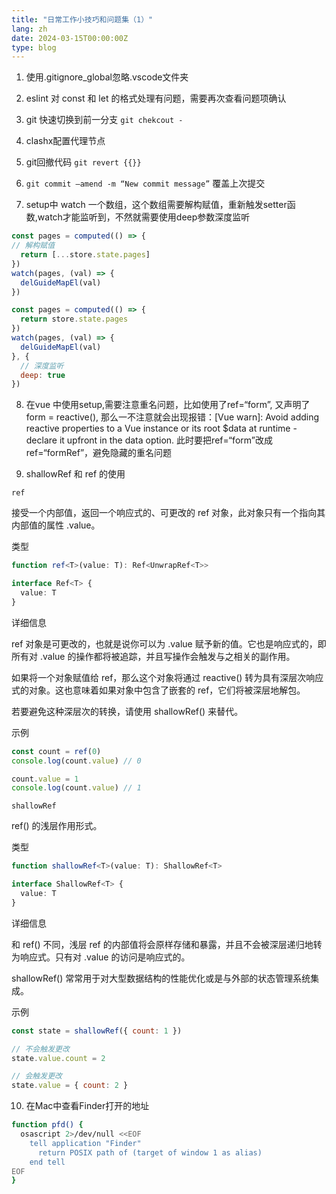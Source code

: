 ```yaml
---
title: "日常工作小技巧和问题集（1）"
lang: zh
date: 2024-03-15T00:00:00Z
type: blog
---
```


1. 使用.gitignore_global忽略.vscode文件夹

2. eslint 对 const 和 let 的格式处理有问题，需要再次查看问题项确认

3. git 快速切换到前一分支 `git chekcout -`

4. clashx配置代理节点

5. git回撤代码 `git revert {{}}`

6. `git commit —amend -m “New commit message”` 覆盖上次提交

7. setup中 watch 一个数组，这个数组需要解构赋值，重新触发setter函数,watch才能监听到，不然就需要使用deep参数深度监听

```js
const pages = computed(() => {
// 解构赋值
  return [...store.state.pages]
})
watch(pages, (val) => {
  delGuideMapEl(val)
})
```

```js
const pages = computed(() => {
  return store.state.pages
})
watch(pages, (val) => {
  delGuideMapEl(val)
}, {
  // 深度监听
  deep: true
})
```

8. 在vue 中使用setup,需要注意重名问题，比如使用了ref=“form”, 又声明了form = reactive(), 那么一不注意就会出现报错：[Vue warn]: Avoid adding reactive properties to a Vue instance or its root $data at runtime - declare it upfront in the data option.
   此时要把ref=“form”改成 ref=“formRef”，避免隐藏的重名问题

9. shallowRef 和 ref 的使用

`ref`

接受一个内部值，返回一个响应式的、可更改的 ref 对象，此对象只有一个指向其内部值的属性 .value。

类型

```ts
function ref<T>(value: T): Ref<UnwrapRef<T>>

interface Ref<T> {
  value: T
}
```

详细信息

ref 对象是可更改的，也就是说你可以为 .value 赋予新的值。它也是响应式的，即所有对 .value 的操作都将被追踪，并且写操作会触发与之相关的副作用。

如果将一个对象赋值给 ref，那么这个对象将通过 reactive() 转为具有深层次响应式的对象。这也意味着如果对象中包含了嵌套的 ref，它们将被深层地解包。

若要避免这种深层次的转换，请使用 shallowRef() 来替代。

示例

```js
const count = ref(0)
console.log(count.value) // 0

count.value = 1
console.log(count.value) // 1
```

`shallowRef`

ref() 的浅层作用形式。

类型

```ts
function shallowRef<T>(value: T): ShallowRef<T>

interface ShallowRef<T> {
  value: T
}
```

详细信息

和 ref() 不同，浅层 ref 的内部值将会原样存储和暴露，并且不会被深层递归地转为响应式。只有对 .value 的访问是响应式的。

shallowRef() 常常用于对大型数据结构的性能优化或是与外部的状态管理系统集成。

示例

```js
const state = shallowRef({ count: 1 })

// 不会触发更改
state.value.count = 2

// 会触发更改
state.value = { count: 2 }
```

10. 在Mac中查看Finder打开的地址

```bash
function pfd() {
  osascript 2>/dev/null <<EOF
    tell application "Finder"
      return POSIX path of (target of window 1 as alias)
    end tell
EOF
}
```
